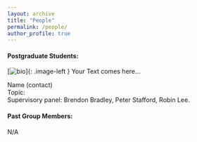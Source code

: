 ```yaml
---
layout: archive
title: "People"
permalink: /people/
author_profile: true
---
```


<style type="text/css">
.image-left {
  display: block;
  margin-left: auto;
  margin-right: auto;
  float: right;
}
</style>

#### Postgraduate Students:

[![bio](images/bio-photo.jpg)]{: .image-left } Your Text comes here...

Name (contact)  
Topic:  
Supervisory panel: Brendon Bradley, Peter Stafford, Robin Lee.  

#### Past Group Members:

N/A
